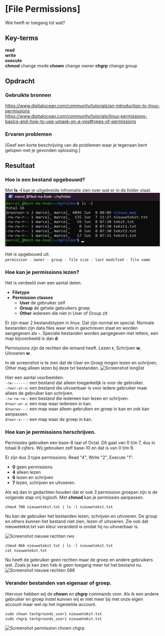 # [File Permissions]
Wie heeft er toegang tot wat?

## Key-terms
**read**   
**write**   
**execute**   
**chmod** change mode
**chown** change owner
**chgrp** change group

## Opdracht
### Gebruikte bronnen
https://www.digitalocean.com/community/tutorials/an-introduction-to-linux-permissions   
https://www.digitalocean.com/community/tutorials/linux-permissions-basics-and-how-to-use-umask-on-a-vps#types-of-permissions    

### Ervaren problemen
[Geef een korte beschrijving van de problemen waar je tegenaan bent gelopen met je gevonden oplossing.]

## Resultaat
### Hoe is een bestand opgebouwd?
Met **ls -l** kan je uitgebreide infromatie zien over wat er in de folder staat. 
![Screenshot longlist](../00_includes/LNX-05/Linux-LongList2.jpg)

Het is opgebouwd uit:  
 ``` permission - owner - group - file size - last modified - file name ```

### Hoe kan je permissions lezen?
Het is verdeeld over een aantal delen.
- **Filetype**
- **Permission classes**
    - **User**  de gebruiker zelf 
    - **Group** de gehele gebruikers groep 
    - **Other** iedereen die niet in User of Group zit     

Er zijn maar 2 bestandstypen in linux. Dat zijn normal en special. Normale bestanden zijn data files waar iets in geschreven staat en worden aangegeven als **-**. Speciale bestanden worden aangegeven met letters, een map bijvoorbeeld is dan **d**.

Permissions zijn de rechten die iemand heeft. Lezen **r**, Schrijven **w**, Uitvoeren **w**.

In de screenshot is te zien dat de User en Groep mogen lezen en schrijven, Other mag alleen lezen bij deze txt bestanden. 
![Screenshot longlist](../00_includes/LNX-05/Linux-LongList.jpg)

Hier een aantal voorbeelden:  
```-rw-------```: een bestand dat alleen toegankelijk is voor de gebruiker.  
```-rwxr-xr-x```: een bestand die uitvoerbaar is voor  iedere gebruiker maar alleen de gebruiker kan schrijven.  
```-rw-rw-rw-```: een bestand die iedereen kan lezen en schrijven.  
```drwxr-wr-x```: een map waar iedereen in kan.  
```drwxrwx---```: een map waar alleen gebruiken en groep in kan en ook kan aanpassen.  
```drwxr-x---```: een map waar de groep in kan.  

### Hoe kan je permissions herschrijven. 
Permissies gebruiken een base-8 taal of Octal. Dit gaat van 0 t/m 7, dus in totaal 8 cijfers. Wij gebruiken zelf base-10 en dat is van 0 t/m 9.

Er zijn dus 3 type permissions. Read "4", Write "2", Execute "1".  
- **0** geen permissions  
- **4** alleen lezen  
- **6** lezen en schrijven  
- **7** lezen, schrijven en uitvoeren.  

Als wij dan in gedachten houden dat er ook 3 permission groepen zijn is de volgende stap vrij logisch. Met **chmod** kan je permissies aanpassen. 
```
chmod 700 nieuwetekst.txt | ls -l nieuwetekst.txt
```
Nu kan de gebruiker het bestanden lezen, schrijven en uitvoeren. De group en others kunnen het bestand niet zien, lezen of uitvoeren. Zie ook dat nieuwetekst.txt van kleur veranderd is omdat hij nu uitvoerbaar is.

![Screenshot nieuwe rechten rwx](../00_includes/LNX-05/Linux-permission-700.jpg)

```
chmod 066 nieuwetekst.txt | ls -l nieuwetekst.txt   
cat nieuwetekst.txt
```
Nu heeft de gebruiker geen rechten maar de groep en andere gebruikers wel. Zoals je kan zien heb ik geen toegang meer tot het bestand nu. 
![Screenshot nieuwe rechten 066](../00_includes/LNX-05/Linux-permissions-066.jpg)

### Verander bestanden van eigenaar of groep. 
Hiervoor hebben wij de **chown** en **chgrp** commands voor. Als ik een andere gebruiker en groep instel kunnen wij er niet meer bij met onze eigen account maar wel op het ingestelde account. 

```
sudo chown techgrounds_user1 nieuwetekst.txt
sudo chgrp techgrounds_user1 nieuwetekst.txt
```
![Screenshot permission chown chgrp](../00_includes/LNX-05/Linux-permission-chown-chgrp.jpg)




